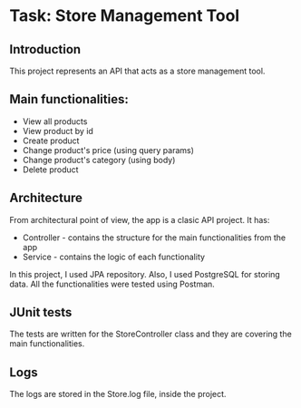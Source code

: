 # Task: Store Management Tool 

## Introduction

This project represents an API that acts as a store management tool. 

## Main functionalities:

- View all products
- View product by id 
- Create product 
- Change product's price (using query params)
- Change product's category (using body)
- Delete product

## Architecture

From architectural point of view, the app is a clasic API project. It has:
- Controller - contains the structure for the main functionalities from the app 
- Service - contains the logic of each functionality

In this project, I used JPA repository. Also, I used PostgreSQL for storing data. 
All the functionalities were tested using Postman. 

## JUnit tests

The tests are written for the StoreController class and they are covering the main functionalities. 

## Logs

The logs are stored in the Store.log file, inside the project. 
